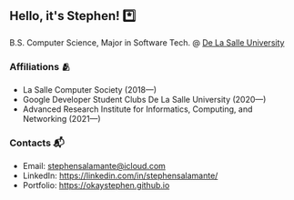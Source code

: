 ## Hello, it's Stephen! *️⃣

B.S. Computer Science, Major in Software Tech. @ [De La Salle University](http://dlsu.edu.ph/)

### Affiliations 🫂
- La Salle Computer Society (2018—)
- Google Developer Student Clubs De La Salle University (2020—)
- Advanced Research Institute for Informatics, Computing, and Networking (2021—)

### Contacts 📬
- Email: stephensalamante@icloud.com
- LinkedIn: https://linkedin.com/in/stephensalamante/
- Portfolio: https://okaystephen.github.io

<!--
**okaystephen/okaystephen** is a ✨ _special_ ✨ repository because its `README.md` (this file) appears on your GitHub profile.

Here are some ideas to get you started:

- 🔭 I’m currently working on ...
- 🌱 I’m currently learning ...
- 👯 I’m looking to collaborate on ...
- 🤔 I’m looking for help with ...
- 💬 Ask me about ...
- 📫 How to reach me: ...
- 😄 Pronouns: ...
- ⚡ Fun fact: ...

-->
